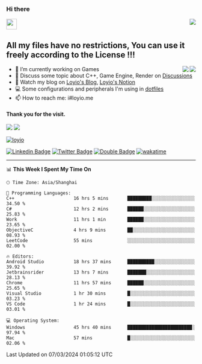 <h3 align="left">Hi there</h3>
<img src='https://em-content.zobj.net/source/animated-noto-color-emoji/356/waving-hand_light-skin-tone_1f44b-1f3fb_1f3fb.gif' width='28' />
<a align="right" href="https://github.com/loyio/loyio/blob/master/STAR/README.md"><img align="right" src="https://img.shields.io/badge/LOYIO-STAR-green" /></a>

## All my files have no restrictions, You can use it freely according to the License !!!

<a href="https://github.com/loyio#gh-light-mode-only">
     <img align="right"  src="https://loy-readme.vercel.app/api/top-langs/?username=loyio&langs_count=6&hide=css,html,jupyter%20notebook" />
</a>

<a href="https://github.com/loyio#gh-dark-mode-only">
  <img align="right"  src="https://loy-readme.vercel.app/api/top-langs/?username=loyio&langs_count=6&theme=slateorange&hide=css,html,jupyter%20notebook" />
</a>



- 🔭 I’m currently working on Games
- 💬 Discuss some topic about C++, Game Engine, Render on [Discussions](https://github.com/loyio/loyio/discussions)
- 📔 Watch my blog on [Loyio's Blog](https://loyio.me), [Loyio's Notion](https://loyio.notion.site/loyio/Loyio-s-Dashboard-2f56bd29222a445ea9d9e8802a1ac83b)
- 💻 Some configurations and peripherals I'm using in [dotfiles](https://github.com/loyio/dotfiles)
- 📫 How to reach me: i#loyio.me


#### Thank you for the visit.
<img src="http://profile-counter.glitch.me/loyio/count.svg" />

<img src="https://loy-readme.vercel.app/api?username=loyio&show_icons=true&hide=stars&include_all_commits=true&hide_title=true&theme=slateorange" />

     

[![loyio](https://github-profile-trophy.vercel.app/?username=loyio&theme=onedark&column=4)](https://github.com/loyio)

[![Linkedin Badge](https://img.shields.io/badge/-@loyio-0077b5?style=flat-square&logo=Linkedin&logoColor=white&labelColor=0077b5&link=https://www.linkedin.com/in/loyio-hex-363172158/)](https://www.linkedin.com/in/loyio-hex-363172158/)
[![Twitter Badge](https://img.shields.io/badge/-@loyiome-000000?style=flat-square&labelColor=000000&logo=x&logoColor=white&link=https://twitter.com/loyiome)](https://twitter.com/loyiome)
[![Double Badge](https://img.shields.io/badge/@loyio-007722?style=flat&logo=Douban&logoColor=white)](https://www.douban.com/people/susmote)
[![wakatime](https://wakatime.com/badge/user/c0ddc104-5a20-41d1-ab9a-c4d9ea20a4d9.svg)](https://wakatime.com/@c0ddc104-5a20-41d1-ab9a-c4d9ea20a4d9)

-------
<!--START_SECTION:waka-->
📊 **This Week I Spent My Time On** 

```text
🕑︎ Time Zone: Asia/Shanghai

💬 Programming Languages: 
C++                      16 hrs 5 mins       █████████░░░░░░░░░░░░░░░░   34.50 % 
C#                       12 hrs 2 mins       ██████░░░░░░░░░░░░░░░░░░░   25.83 % 
Work                     11 hrs 1 min        ██████░░░░░░░░░░░░░░░░░░░   23.65 % 
ObjectiveC               4 hrs 9 mins        ██░░░░░░░░░░░░░░░░░░░░░░░   08.93 % 
LeetCode                 55 mins             ░░░░░░░░░░░░░░░░░░░░░░░░░   02.00 % 

🔥 Editors: 
Android Studio           18 hrs 37 mins      ██████████░░░░░░░░░░░░░░░   39.92 % 
Jetbrainsrider           13 hrs 7 mins       ███████░░░░░░░░░░░░░░░░░░   28.13 % 
Chrome                   11 hrs 57 mins      ██████░░░░░░░░░░░░░░░░░░░   25.65 % 
Visual Studio            1 hr 30 mins        █░░░░░░░░░░░░░░░░░░░░░░░░   03.23 % 
VS Code                  1 hr 24 mins        █░░░░░░░░░░░░░░░░░░░░░░░░   03.01 % 

💻 Operating System: 
Windows                  45 hrs 40 mins      ████████████████████████░   97.94 % 
Mac                      57 mins             █░░░░░░░░░░░░░░░░░░░░░░░░   02.06 % 
```


 Last Updated on 07/03/2024 01:05:12 UTC
<!--END_SECTION:waka-->
